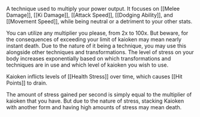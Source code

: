A technique used to multiply your power output. It focuses on [[Melee Damage]], [[Ki Damage]], [[Attack Speed]], [[Dodging Ability]], and [[Movement Speed]], while being neutral or a detriment to your other stats. 

You can utilize any multiplier you please, from 2x to 100x. But beware, for the consequences of exceeding your limit of kaioken may mean nearly instant death. Due to the nature of it being a technique, you may use this alongside other techniques and transformations. The level of stress on your body increases exponentially based on which transformations and techniques are in use and which level of kaioken you wish to use. 

Kaioken inflicts levels of [[Health Stress]] over time, which causes [[Hit Points]] to drain. 

The amount of stress gained per second is simply equal to the multiplier of kaioken that you have. But due to the nature of stress, stacking Kaioken with another form and having high amounts of stress may mean death.

